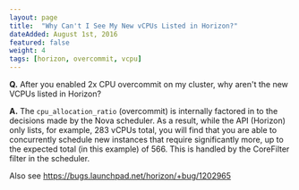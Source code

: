```yaml
---
layout: page
title:  "Why Can't I See My New vCPUs Listed in Horizon?"
dateAdded: August 1st, 2016
featured: false
weight: 4
tags: [horizon, overcommit, vcpu]
---
```


**Q.** After you enabled 2x CPU overcommit on my cluster, why aren't the new VCPUs listed in Horizon?

**A.** The `cpu_allocation_ratio` (overcommit) is internally factored in to the decisions made by the Nova scheduler. As a result, while the API (Horizon) only lists, for example, 283 vCPUs total, you will find that you are able to concurrently schedule new instances that require significantly more, up to the expected total (in this example) of 566. This is handled by the CoreFilter filter in the scheduler.

Also see https://bugs.launchpad.net/horizon/+bug/1202965
